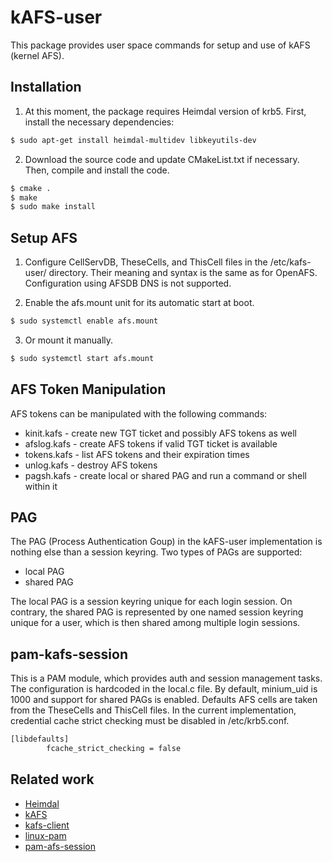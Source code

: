 # kAFS-user #
This package provides user space commands for setup and use of kAFS (kernel AFS). 

## Installation ##
1) At this moment, the package requires Heimdal version of krb5. First, install the necessary dependencies:
```bash
$ sudo apt-get install heimdal-multidev libkeyutils-dev
```

2) Download the source code and update CMakeList.txt if necessary. Then, compile and install the code.
```bash
$ cmake .
$ make
$ sudo make install
```

## Setup AFS ##
1) Configure CellServDB, TheseCells, and ThisCell files in the /etc/kafs-user/ directory. Their meaning and syntax
is the same as for OpenAFS. Configuration using AFSDB DNS is not supported.

2) Enable the afs.mount unit for its automatic start at boot.
```bash
$ sudo systemctl enable afs.mount
```

3) Or mount it manually.
```bash
$ sudo systemctl start afs.mount
```

## AFS Token Manipulation ##
AFS tokens can be manipulated with the following commands:

* kinit.kafs - create new TGT ticket and possibly AFS tokens as well
* afslog.kafs - create AFS tokens if valid TGT ticket is available
* tokens.kafs - list AFS tokens and their expiration times
* unlog.kafs - destroy AFS tokens
* pagsh.kafs - create local or shared PAG and run a command or shell within it


## PAG ##
The PAG (Process Authentication Goup) in the kAFS-user implementation is nothing else than a session keyring. Two types of PAGs are supported:
* local PAG
* shared PAG

The local PAG is a session keyring unique for each login session. On contrary, the shared PAG
is represented by one named session keyring unique for a user, which is then shared among multiple login sessions.

## pam-kafs-session ##
This is a PAM module, which provides auth and session management tasks. The configuration is hardcoded
in the local.c file. By default, minium_uid is 1000 and support for shared PAGs is enabled. Defaults AFS cells
are taken from the TheseCells and ThisCell files.
In the current implementation, credential cache strict checking must be disabled in /etc/krb5.conf.
```bash
[libdefaults]
        fcache_strict_checking = false
```

## Related work ##
* [Heimdal](https://github.com/heimdal/heimdal)
* [kAFS](https://www.kernel.org/doc/html/latest/filesystems/afs.html)
* [kafs-client](https://www.infradead.org/~dhowells/kafs/kafs_client.html)
* [linux-pam](https://github.com/linux-pam/linux-pam)
* [pam-afs-session](https://www.eyrie.org/~eagle/software/pam-afs-session/)

